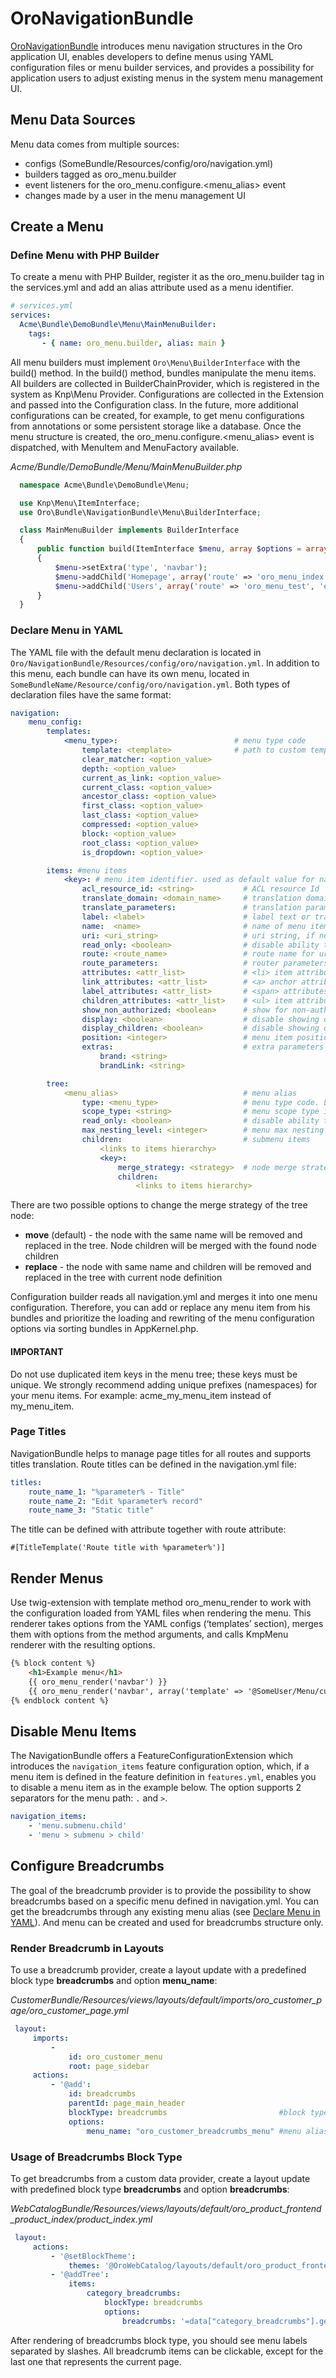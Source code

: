<a id="bundle-docs-platform-navigation-bundle"></a>

# OroNavigationBundle

<a href="https://github.com/oroinc/platform/tree/master/src/Oro/Bundle/NavigationBundle" target="_blank">OroNavigationBundle</a> introduces menu navigation structures in the Oro application UI, enables developers to define menus using YAML configuration files or menu builder services, and provides a possibility for application users to adjust existing menus in the system menu management UI.

## Menu Data Sources

Menu data comes from multiple sources:

* configs (SomeBundle/Resources/config/oro/navigation.yml)
* builders tagged as oro_menu.builder
* event listeners for the oro_menu.configure.<menu_alias> event
* changes made by a user in the menu management UI

## Create a Menu

### Define Menu with PHP Builder

To create a menu with PHP Builder, register it as the oro_menu.builder tag in the services.yml and add an alias attribute used as a menu identifier.

```yaml
# services.yml
services:
  Acme\Bundle\DemoBundle\Menu\MainMenuBuilder:
    tags:
       - { name: oro_menu.builder, alias: main }
```

All menu builders must implement `Oro\Menu\BuilderInterface` with the build() method. In the build() method, bundles manipulate the menu items. All builders are collected in BuilderChainProvider, which is registered in the system as Knp\\Menu Provider.
Configurations are collected in the Extension and passed into the Configuration class. In the future, more additional configurations can be created, for example, to get menu configurations from annotations or some persistent storage like a database. Once the menu structure is created, the oro_menu.configure.<menu_alias> event is dispatched, with MenuItem and MenuFactory available.

*Acme/Bundle/DemoBundle/Menu/MainMenuBuilder.php*
```php
  namespace Acme\Bundle\DemoBundle\Menu;

  use Knp\Menu\ItemInterface;
  use Oro\Bundle\NavigationBundle\Menu\BuilderInterface;

  class MainMenuBuilder implements BuilderInterface
  {
      public function build(ItemInterface $menu, array $options = array(), $alias = null)
      {
          $menu->setExtra('type', 'navbar');
          $menu->addChild('Homepage', array('route' => 'oro_menu_index', 'extras' => array('position' => 10)));
          $menu->addChild('Users', array('route' => 'oro_menu_test', 'extras' => array('position' => 2)));
      }
  }
```

### Declare Menu in YAML

The YAML file with the default menu declaration is located in `Oro/NavigationBundle/Resources/config/oro/navigation.yml`.
In addition to this menu, each bundle can have its own menu, located in `SomeBundleName/Resource/config/oro/navigation.yml`.
Both types of declaration files have the same format:

```yaml
navigation:
    menu_config:
        templates:
            <menu_type>:                          # menu type code
                template: <template>              # path to custom template for renderer
                clear_matcher: <option_value>
                depth: <option_value>
                current_as_link: <option_value>
                current_class: <option_value>
                ancestor_class: <option_value>
                first_class: <option_value>
                last_class: <option_value>
                compressed: <option_value>
                block: <option_value>
                root_class: <option_value>
                is_dropdown: <option_value>

        items: #menu items
            <key>: # menu item identifier. used as default value for name, route and label, if it not set in options
                acl_resource_id: <string>           # ACL resource Id
                translate_domain: <domain_name>     # translation domain
                translate_parameters:               # translation parameters
                label: <label>                      # label text or translation string template
                name:  <name>                       # name of menu item, used as default for route
                uri: <uri_string>                   # uri string, if no route parameter set
                read_only: <boolean>                # disable ability to edit menu item in UI
                route: <route_name>                 # route name for uri generation, if not set and uri not set - loads from key
                route_parameters:                   # router parameters
                attributes: <attr_list>             # <li> item attributes
                link_attributes: <attr_list>        # <a> anchor attributes
                label_attributes: <attr_list>       # <span> attributes for text items without link
                children_attributes: <attr_list>    # <ul> item attributes for nested lists
                show_non_authorized: <boolean>      # show for non-authorized users
                display: <boolean>                  # disable showing of menu item
                display_children: <boolean>         # disable showing of menu item children
                position: <integer>                 # menu item position
                extras:                             # extra parameters for container renderer
                    brand: <string>
                    brandLink: <string>

        tree:
            <menu_alias>                            # menu alias
                type: <menu_type>                   # menu type code. Link to menu template section.
                scope_type: <string>                # menu scope type identifier
                read_only: <boolean>                # disable ability to edit menu in UI
                max_nesting_level: <integer>        # menu max nesting level
                children:                           # submenu items
                    <links to items hierarchy>
                    <key>:
                        merge_strategy: <strategy>  # node merge strategy. possible strategies are replace|move
                        children:
                            <links to items hierarchy>
```

There are two possible options to change the merge strategy of the tree node:

- **move** (default) - the node with the same name will be removed and replaced in the tree. Node children will be merged with the found node children
- **replace** - the node with same name and children will be removed and replaced in the tree with current node definition

Configuration builder reads all navigation.yml and merges it into one menu configuration. Therefore, you can add or replace any menu item from his bundles and prioritize the loading and rewriting of the menu configuration options via sorting bundles in AppKernel.php.

#### IMPORTANT
Do not use duplicated item keys in the menu tree; these keys must be unique.
We strongly recommend adding unique prefixes (namespaces) for  your menu items. For example: acme_my_menu_item instead of my_menu_item.

### Page Titles

NavigationBundle helps to manage page titles for all routes and supports titles translation. Route titles can be defined in the navigation.yml file:

```yaml
titles:
    route_name_1: "%parameter% - Title"
    route_name_2: "Edit %parameter% record"
    route_name_3: "Static title"
```

The title can be defined with attribute together with route attribute:

```none
#[TitleTemplate('Route title with %parameter%')]
```

## Render Menus

Use twig-extension with template method oro_menu_render to work with the configuration loaded from YAML files when rendering the menu. This renderer takes options from the YAML configs (‘templates’ section), merges them with options from the method arguments, and calls KmpMenu renderer with the resulting options.

```html
{% block content %}
    <h1>Example menu</h1>
    {{ oro_menu_render('navbar') }}
    {{ oro_menu_render('navbar', array('template' => '@SomeUser/Menu/customdesign.html.twig')) }}
{% endblock content %}
```

## Disable Menu Items

The NavigationBundle offers a FeatureConfigurationExtension which introduces the `navigation_items` feature configuration option, which, if a menu item is defined in the feature definition in `features.yml`, enables you to disable a menu item as in the example below. The option supports 2 separators for the menu path: `.` and `>`.

```yaml
navigation_items:
    - 'menu.submenu.child'
    - 'menu > submenu > child'
```

## Configure Breadcrumbs

The goal of the breadcrumb provider is to provide the possibility to show breadcrumbs based on a specific menu defined in navigation.yml.
You can get the breadcrumbs through any existing menu alias (see [Declare Menu in YAML]()). And menu can be created and used for breadcrumbs structure only.

### Render Breadcrumb in Layouts

To use a breadcrumb provider, create a layout update with a predefined block type **breadcrumbs** and option **menu_name**:

*CustomerBundle/Resources/views/layouts/default/imports/oro_customer_page/oro_customer_page.yml*
```yaml
 layout:
     imports:
         -
             id: oro_customer_menu
             root: page_sidebar
     actions:
         - '@add':
             id: breadcrumbs
             parentId: page_main_header
             blockType: breadcrumbs                         #block type
             options:
                 menu_name: "oro_customer_breadcrumbs_menu" #menu alias
```

### Usage of Breadcrumbs Block Type

To get breadcrumbs from a custom data provider, create a layout update with predefined block type **breadcrumbs** and option **breadcrumbs**:

*WebCatalogBundle/Resources/views/layouts/default/oro_product_frontend_product_index/product_index.yml*
```yaml
 layout:
     actions:
         - '@setBlockTheme':
             themes: '@OroWebCatalog/layouts/default/oro_product_frontend_product_index/product_index.html.twig'
         - '@addTree':
             items:
                 category_breadcrumbs:
                     blockType: breadcrumbs
                     options:
                         breadcrumbs: '=data["category_breadcrumbs"].getItems()'
```

After rendering of breadcrumbs block type, you should see menu labels separated by slashes. All breadcrumb items can be clickable, except for the last one that represents the current page.

<!-- Frontend -->
